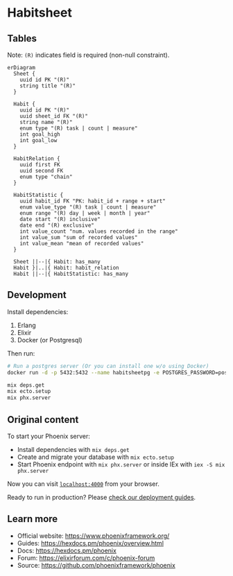 # Habitsheet

## Tables

Note: `(R)` indicates field is required (non-null constraint).

```mermaid
erDiagram
  Sheet {
    uuid id PK "(R)"
    string title "(R)"
  }

  Habit {
    uuid id PK "(R)"
    uuid sheet_id FK "(R)"
    string name "(R)"
    enum type "(R) task | count | measure"
    int goal_high
    int goal_low
  }

  HabitRelation {
    uuid first FK
    uuid second FK
    enum type "chain"
  }

  HabitStatistic {
    uuid habit_id FK "PK: habit_id + range + start"
    enum value_type "(R) task | count | measure"
    enum range "(R) day | week | month | year"
    date start "(R) inclusive"
    date end "(R) exclusive"
    int value_count "num. values recorded in the range" 
    int value_sum "sum of recorded values"
    int value_mean "mean of recorded values"
  }

  Sheet ||--|{ Habit: has_many
  Habit }|..|{ Habit: habit_relation
  Habit ||--|{ HabitStatistic: has_many
```

## Development

Install dependencies:

1. Erlang
2. Elixir
3. Docker (or Postgresql)

Then run:

```bash
# Run a postgres server (Or you can install one w/o using Docker)
docker run -d -p 5432:5432 --name habitsheetpg -e POSTGRES_PASSWORD=postgres postgres:15 

mix deps.get
mix ecto.setup
mix phx.server
```

## Original content

To start your Phoenix server:

  * Install dependencies with `mix deps.get`
  * Create and migrate your database with `mix ecto.setup`
  * Start Phoenix endpoint with `mix phx.server` or inside IEx with `iex -S mix phx.server`

Now you can visit [`localhost:4000`](http://localhost:4000) from your browser.

Ready to run in production? Please [check our deployment guides](https://hexdocs.pm/phoenix/deployment.html).

## Learn more

  * Official website: https://www.phoenixframework.org/
  * Guides: https://hexdocs.pm/phoenix/overview.html
  * Docs: https://hexdocs.pm/phoenix
  * Forum: https://elixirforum.com/c/phoenix-forum
  * Source: https://github.com/phoenixframework/phoenix
